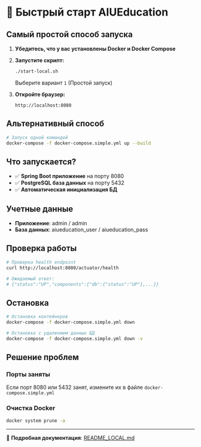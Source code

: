 # 🚀 Быстрый старт AIUEducation

## Самый простой способ запуска

1. **Убедитесь, что у вас установлены Docker и Docker Compose**

2. **Запустите скрипт:**
   ```bash
   ./start-local.sh
   ```
   Выберите вариант `1` (Простой запуск)

3. **Откройте браузер:**
   ```
   http://localhost:8080
   ```

## Альтернативный способ

```bash
# Запуск одной командой
docker-compose -f docker-compose.simple.yml up --build
```

## Что запускается?

- ✅ **Spring Boot приложение** на порту 8080
- ✅ **PostgreSQL база данных** на порту 5432
- ✅ **Автоматическая инициализация БД**

## Учетные данные

- **Приложение**: admin / admin
- **База данных**: aiueducation_user / aiueducation_pass

## Проверка работы

```bash
# Проверка health endpoint
curl http://localhost:8080/actuator/health

# Ожидаемый ответ:
# {"status":"UP","components":{"db":{"status":"UP"},...}}
```

## Остановка

```bash
# Остановка контейнеров
docker-compose -f docker-compose.simple.yml down

# Остановка с удалением данных БД
docker-compose -f docker-compose.simple.yml down -v
```

## Решение проблем

### Порты заняты
Если порт 8080 или 5432 занят, измените их в файле `docker-compose.simple.yml`

### Очистка Docker
```bash
docker system prune -a
```

---

📖 **Подробная документация**: [README_LOCAL.md](README_LOCAL.md) 